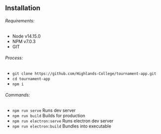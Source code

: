 ## Installation

###### Requirements: 
- Node v14.15.0
- NPM v7.0.3
- GIT

###### Process:
- `git clone https://github.com/Highlands-College/tournament-app.git`
- `cd tournament-app`
- `npm i`

###### Commands:
- `npm run serve` Runs dev server
- `npm run build` Builds for production
- `npm run electron:serve` Runs electron dev server
- `npm run electron:build` Bundles into executable